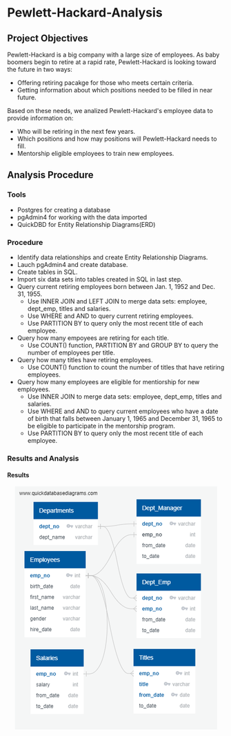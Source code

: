 # Pewlett-Hackard-Analysis
## Project Objectives

Pewlett-Hackard is a big company with a large size of employees. As baby boomers begin to retire at a rapid rate, Pewlett-Hackard is looking toward the future in two ways:
  - Offering retiring pacakge for those who meets certain criteria.
  - Getting information about which positions needed to be filled in near future.
  
Based on these needs, we analized Pewlett-Hackard's employee data to provide information on:
  - Who will be retiring in the next few years.
  - Which positions and how may positions will Pewlett-Hackard needs to fill.
  - Mentorship eligible employees to train new employees.

## Analysis Procedure

### Tools
  - Postgres for creating a database
  - pgAdmin4 for working with the data imported
  - QuickDBD for Entity Relationship Diagrams(ERD)

### Procedure
  - Identify data relationships and create Entity Relationship Diagrams. 
  - Lauch pgAdmin4 and create database.
  - Create tables in SQL.
  - Import six data sets into tables created in SQL in last step.
  - Query current retiring employees born between Jan. 1, 1952 and Dec. 31, 1955.
    - Use INNER JOIN and LEFT JOIN to merge data sets: employee, dept_emp, titles and salaries.
    - Use WHERE and AND to query current retiring employees.
    - Use PARTITION BY to query only the most recent title of each employee.  
  - Query how many empoyees are retiring for each title.
    - Use COUNT() function, PARTITION BY and GROUP BY to query the number of employees per title.
  - Query how many titles have retiring employees.
    - Use COUNT() function to count the number of titles that have retiring employees. 
  - Query how many employees are eligible for mentiorship for new employees.
    - Use INNER JOIN to merge data sets: employee, dept_emp, titles and salaries.
    - Use WHERE and AND to query current employees who have a date of birth that falls between January 1, 1965 and December 31, 1965 to be eligible to participate in the mentorship program.
    - Use PARTITION BY to query only the most recent title of each employee.  
    
 ### Results and Analysis
 #### Results


<p align="center">
  <img src="EmployeeDB.png">
</p>
